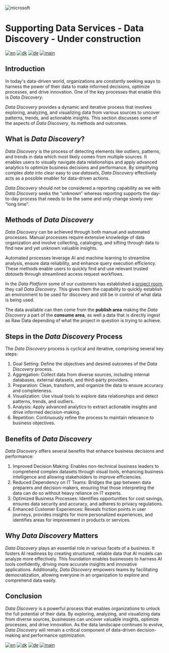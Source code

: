 ![microsoft](../images/microsoft.png)

# Supporting Data Services - Data Discovery - Under construction

[![en](https://img.shields.io/badge/lang-en-red.svg)](DataDiscovery.md)
[![dk](https://img.shields.io/badge/lang-dk-green.svg)](DataDiscovery-da.md)
[![de](https://img.shields.io/badge/lang-de-yellow.svg)](DataDiscovery-de.md)
[![main](https://img.shields.io/badge/main-document-blue.svg)](../../README.md)

## Introduction

In today's data-driven world, organizations are constantly seeking ways to harness the power of their data to make informed decisions, optimize processes, and drive innovation. One of the key processes that enable this is *Data Discovery*.

*Data Discovery* provides a dynamic and iterative process that involves exploring, analyzing, and visualizing data from various sources to uncover patterns, trends, and actionable insights. This section discusses some of the aspects of *Data Discovery*, its methods and outcomes.

## What is *Data Discovery*?

*Data Discovery* is the process of detecting elements like outliers, patterns, and trends in data which most likely comes from multiple sources.
It enables users to visually navigate data relationships and apply advanced analytics to optimize business decisions and performance. By simplifying complex *data* into clear easy to use *datasets*, *Data Discovery* effectively acts as a possible enabler for data-driven actions.

*Data Discovery* should not be considered a reporting capability as we with *Data Discovery* seeks the “unknown” whereas reporting supports the day-to-day process that needs to be the same and only change slowly over “long time”.

## Methods of *Data Discovery*

*Data Discovery* can be achieved through both manual and automated processes. Manual processes require extensive knowledge of data organization and involve collecting, cataloging, and sifting through data to find new and yet unknown valuable insights.

Automated processes leverage AI and machine learning to streamline analysis, ensure data reliability, and enhance query execution efficiency.
These methods enable users to quickly find and use relevant trusted *datasets* through streamlined access request workflows.

In the *Data Platform* some of our customers has established a [project room](https://github.com/jcordtz/a_data_platform?tab=readme-ov-file#development-environment---project-room), they call *Data Discovery*.
This gives them the capability to quickly establish an environment to be used for discovery and still be in control of what data is being used.

The data available can then come from the **publish area** making the *Data Discovery* a part of the **consume area**, as well a data that is directly ingest as Raw Data depending of what the 
project in question is trying to achieve.

## Steps in the *Data Discovery* Process

The *Data Discovery* process is cyclical and iterative, comprising several key steps:

1) Goal Setting: Define the objectives and desired outcomes of the *Data Discovery* process.
2) Aggregation: Collect data from diverse sources, including internal databases, external datasets, and third-party providers.
3) Preparation: Clean, transform, and organize the data to ensure accuracy and completeness.
4) Visualization: Use visual tools to explore data relationships and detect patterns, trends, and outliers.
5) Analysis: Apply advanced analytics to extract actionable insights and drive informed decision-making.
6) Repetition: Continuously refine the process to maintain relevance to business objectives.

## Benefits of *Data Discovery*

*Data Discovery* offers several benefits that enhance business decisions and performance:

1) Improved Decision Making: Enables non-technical business leaders to comprehend complex datasets through visual tools, enhancing business intelligence and allowing stakeholders to improve efficiencies.
2) Reduced Dependency on IT Teams: Bridges the gap between data preparers and decision-makers, ensuring that those interpreting the data can do so without heavy reliance on IT experts.
3) Optimized Business Processes: Identifies opportunities for cost savings, ensures data security and accuracy, and adheres to privacy regulations.
4) Enhanced Customer Experiences: Reveals friction points in user journeys, provides insights for more personalized experiences, and identifies areas for improvement in products or services.

## Why *Data Discovery* Matters

*Data Discovery* plays an essential role in various facets of a business. It fosters AI readiness by creating structured, reliable data that AI models can analyze more effectively. This foundation enables businesses to harness AI tools confidently, driving more accurate insights and innovative applications. Additionally, *Data Discovery* empowers teams by facilitating democratization, allowing everyone in an organization to explore and comprehend data easily.


## Conclusion

*Data Discovery* is a powerful process that enables organizations to unlock the full potential of their data. By exploring, analyzing, and visualizing data from diverse sources, businesses can uncover valuable insights, optimize processes, and drive innovation. As the data landscape continues to evolve, *Data Discovery* will remain a critical component of data-driven decision-making and performance optimization.




[![en](https://img.shields.io/badge/lang-en-red.svg)](DataDiscovery.md)
[![dk](https://img.shields.io/badge/lang-dk-green.svg)](DataDiscovery-da.md)
[![de](https://img.shields.io/badge/lang-de-yellow.svg)](DataDiscovery-de.md)
[![main](https://img.shields.io/badge/main-document-blue.svg)](../../README.md)